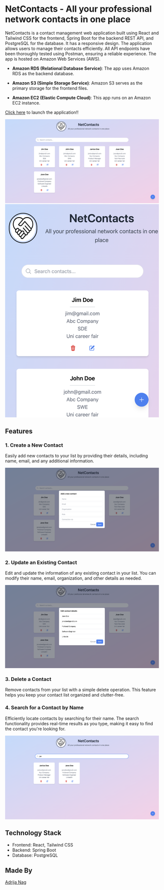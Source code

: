 # NetContacts - All your professional network contacts in one place

NetContacts is a contact management web application built using React and Tailwind CSS for the frontend, Spring Boot for the backend REST API, and PostgreSQL for the database. It has a responsive design. The application allows users to manage their contacts efficiently. All API endpoints have been thoroughly tested using Postman, ensuring a reliable experience. The app is hosted on Amazon Web Services (AWS).

- **Amazon RDS (Relational Database Service)**: The app uses Amazon RDS as the backend database.

- **Amazon S3 (Simple Storage Service)**: Amazon S3 serves as the primary storage for the frontend files.

- **Amazon EC2 (Elastic Compute Cloud)**: This app runs on an Amazon EC2 instance.

[Click here](http://contactsbuck.s3-website.us-east-2.amazonaws.com/) to launch the application!!


![Web App](/screenshots/app.png)
![Responsive Design](/screenshots/responsive.png)

## Features

### 1. Create a New Contact

Easily add new contacts to your list by providing their details, including name, email, and any additional information.

![Create Contact](/screenshots/create.png)

### 2. Update an Existing Contact

Edit and update the information of any existing contact in your list. You can modify their name, email, organization, and other details as needed.

![Update Contact](/screenshots/edit.png)

### 3. Delete a Contact

Remove contacts from your list with a simple delete operation. This feature helps you keep your contact list organized and clutter-free.

### 4. Search for a Contact by Name

Efficiently locate contacts by searching for their name. The search functionality provides real-time results as you type, making it easy to find the contact you're looking for.

![Search Contact](/screenshots/search.png)


## Technology Stack

- Frontend: React, Tailwind CSS
- Backend: Spring Boot
- Database: PostgreSQL

## Made By

  [Adrija Nag](https://github.com/adrijanag17)